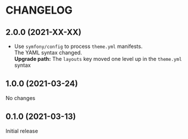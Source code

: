CHANGELOG
=========


2.0.0 (2021-XX-XX)
------------------

- Use `symfony/config` to process `theme.yml` manifests.  
The YAML syntax changed.  
**Upgrade path:** The `layouts` key moved one level up in the `theme.yml` syntax

1.0.0 (2021-03-24)
------------------

No changes

0.1.0 (2021-03-13)
------------------

Initial release
